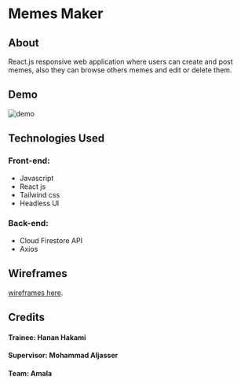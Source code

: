 # Memes Maker
## About
React.js responsive web application where users can create and post memes, also they can browse others memes and edit or delete them.
## Demo
![demo](https://github.com/hanan-tuwaiq/FinalProject/blob/main/demo.gif)
## Technologies Used
### Front-end:
- Javascript
- React js
- Tailwind css
- Headless UI
### Back-end:
- Cloud Firestore API
- Axios

## Wireframes
[wireframes here](https://www.figma.com/file/2rvIKsFVW9vzjQFiveWg7a/memes-maker-wireframes?node-id=0%3A1).

## Credits
#### Trainee: Hanan Hakami
#### Supervisor: Mohammad Aljasser
#### Team: Amala